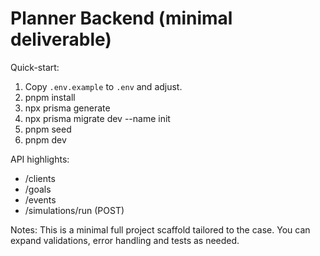 # Planner Backend (minimal deliverable)

Quick-start:
1. Copy `.env.example` to `.env` and adjust.
2. pnpm install
3. npx prisma generate
4. npx prisma migrate dev --name init
5. pnpm seed
6. pnpm dev

API highlights:
- /clients
- /goals
- /events
- /simulations/run (POST)

Notes:
This is a minimal full project scaffold tailored to the case. You can expand validations, error handling and tests as needed.
